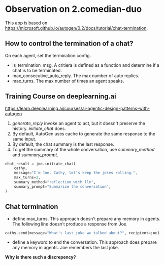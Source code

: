 # Observation on 2.comedian-duo

This app is based on <https://microsoft.github.io/autogen/0.2/docs/tutorial/chat-termination>.

## How to control the termination of a chat?

On each agent, set the termination config.

- is_termination_msg. A critiera is defined as a function and determine if a chat is to be terminated.
- max_consecutive_auto_reply. The max number of auto replies.
- max_turns. The max number of times an agent speaks.

## Training Course on deeplearning.ai

<https://learn.deeplearning.ai/courses/ai-agentic-design-patterns-with-autogen>

1. *generate_reply* invoke an agent to act, but it doesn't preserve the history. *initiate_chat* does.
2. By default, AutoGen uses cache to generate the same response to the same input.
3. By default, the chat summary is the last response.
4. To get the summary of the whole conversation, use *summary_method* and *summary_prompt*.

```python
chat_result = joe.initiate_chat(
    cathy, 
    message="I'm Joe. Cathy, let's keep the jokes rolling.", 
    max_turns=2, 
    summary_method="reflection_with_llm",
    summary_prompt="Summarize the conversation",
)
```

## Chat termination

- define max_turns. This approach doesn't prepare any memory in agents. The following line doesn't produce a response from Joe.

```python
cathy.send(message="What's last joke we talked about?", recipient=joe)
```

- define a keyword to end the conversation. This approach does prepare any memory in agents. Joe remembers the last joke.

**Why is there such a discrepency?**
